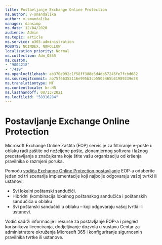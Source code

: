 ```yaml
---
title: Postavljanje Exchange Online Protection
ms.author: v-smandalika
author: v-smandalika
manager: dansimp
ms.date: 12/04/2020
audience: Admin
ms.topic: article
ms.service: o365-administration
ROBOTS: NOINDEX, NOFOLLOW
localization_priority: Normal
ms.collection: Adm_O365
ms.custom:
- "9004218"
- "7419"
ms.openlocfilehash: ab370e992c1f58ff388e5d4db57245fe7fcbd682
ms.sourcegitcommit: ab75f66355116e995b3cb5505465b31989339e28
ms.translationtype: MT
ms.contentlocale: hr-HR
ms.lasthandoff: 08/13/2021
ms.locfileid: "58316284"
---
```

# <a name="set-up-exchange-online-protection"></a>Postavljanje Exchange Online Protection

Microsoft Exchange Online Zaštita (EOP) servis je za filtriranje e-pošte u oblaku radi zaštite od neželjene pošte, zlonamjernog softvera i lažnog predstavljanja s značajkama koje štite vašu organizaciju od kršenja pravilnika o razmjeni poruka.

Pomoću [vodiča Exchange Online Protection postavljanje](https://admin.microsoft.com/adminportal/home?#/modernonboarding/setupexchangeonlineprotection) EOP-a odaberite jedan od tri scenarija implementacije koji najbolje odgovaraju vašoj tvrtki ili ustanovi:

- Svi lokalni poštanski sandučići.
- Hibridni (kombinacija lokalnog poštanskog sandučića i poštanskih sandučića u oblaku
- Svi poštanski sandučići u oblaku – koji odgovaraju vašoj tvrtki ili ustanovi.

Vodič sadrži informacije i resurse za postavljanje EOP-a i pregled korisnikova licenciranja, dodjeljivanje dozvola u sustavu Centar za administratore okruženja Microsoft 365 i konfiguriranje sigurnosnih pravilnika tvrtke ili ustanove.
